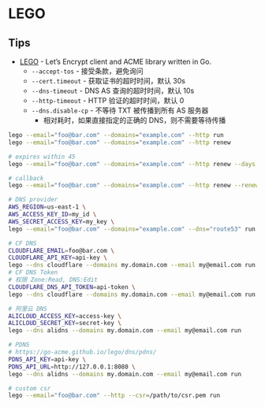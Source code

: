 # LEGO

## Tips
* [LEGO](https://go-acme.github.io/lego/) - Let’s Encrypt client and ACME library written in Go.
  * `--accept-tos` - 接受条款，避免询问
  * `--cert.timeout` - 获取证书的超时时间，默认 30s
  * `--dns-timeout` - DNS AS 查询的超时时间，默认 10s
  * `--http-timeout` - HTTP 验证的超时时间，默认 0
  * `--dns.disable-cp` - 不等待 TXT 被传播到所有 AS 服务器
    * 相对耗时，如果直接指定的正确的 DNS，则不需要等待传播


```bash
lego --email="foo@bar.com" --domains="example.com" --http run
lego --email="foo@bar.com" --domains="example.com" --http renew

# expires within 45
lego --email="foo@bar.com" --domains="example.com" --http renew --days 45

# callback
lego --email="foo@bar.com" --domains="example.com" --http renew --renew-hook="./myscript.sh"

# DNS provider
AWS_REGION=us-east-1 \
AWS_ACCESS_KEY_ID=my_id \
AWS_SECRET_ACCESS_KEY=my_key \
lego --email="foo@bar.com" --domains="example.com" --dns="route53" run

# CF DNS
CLOUDFLARE_EMAIL=foo@bar.com \
CLOUDFLARE_API_KEY=api-key \
lego --dns cloudflare --domains my.domain.com --email my@email.com run
# CF DNS Token
# 权限 Zone:Read, DNS:Edit
CLOUDFLARE_DNS_API_TOKEN=api-token \
lego --dns cloudflare --domains my.domain.com --email my@email.com run

# 阿里云 DNS
ALICLOUD_ACCESS_KEY=access-key \
ALICLOUD_SECRET_KEY=secret-key \
lego --dns alidns --domains my.domain.com --email my@email.com run

# PDNS
# https://go-acme.github.io/lego/dns/pdns/
PDNS_API_KEY=api-key \
PDNS_API_URL=http://127.0.0.1:8080 \
lego --dns alidns --domains my.domain.com --email my@email.com run

# custom csr
lego --email="foo@bar.com" --http --csr=/path/to/csr.pem run
```


